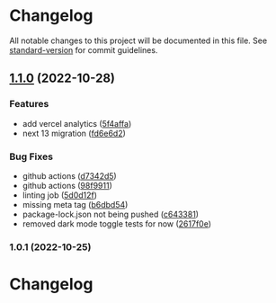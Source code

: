 # Changelog

All notable changes to this project will be documented in this file. See [standard-version](https://github.com/conventional-changelog/standard-version) for commit guidelines.

## [1.1.0](https://github.com/marcohinen/marcohinen.me/compare/v1.0.1...v1.1.0) (2022-10-28)


### Features

* add vercel analytics ([5f4affa](https://github.com/marcohinen/marcohinen.me/commit/5f4affafedf8137c86f09af37b68e720fe5ef4ab))
* next 13 migration ([fd6e6d2](https://github.com/marcohinen/marcohinen.me/commit/fd6e6d2cef388161acd2d5429c7222f452a8881b))


### Bug Fixes

* github actions ([d7342d5](https://github.com/marcohinen/marcohinen.me/commit/d7342d5e073c77773e2df39f077a3bb4526e36d0))
* github actions ([98f9911](https://github.com/marcohinen/marcohinen.me/commit/98f991174006a7198ccafae1d75166e69fc0828a))
* linting job ([5d0d12f](https://github.com/marcohinen/marcohinen.me/commit/5d0d12f299e3b126bd3d3df93ec415c9c5086761))
* missing meta tag ([b6dbd54](https://github.com/marcohinen/marcohinen.me/commit/b6dbd54f9b27ec45d320a7ccdb502533f95bb1ea))
* package-lock.json not being pushed ([c643381](https://github.com/marcohinen/marcohinen.me/commit/c643381895a0f9c0349fa4bb78fdb6505412e773))
* removed dark mode toggle tests for now ([2617f0e](https://github.com/marcohinen/marcohinen.me/commit/2617f0e97d680563975fdb04d932c4fbce908180))

### 1.0.1 (2022-10-25)

# Changelog
